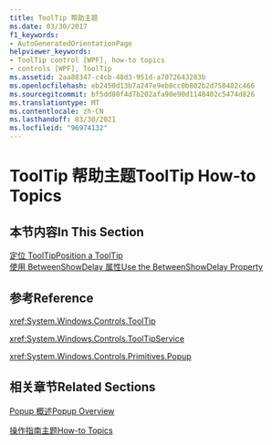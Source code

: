 ```yaml
---
title: ToolTip 帮助主题
ms.date: 03/30/2017
f1_keywords:
- AutoGeneratedOrientationPage
helpviewer_keywords:
- ToolTip control [WPF], how-to topics
- controls [WPF], ToolTip
ms.assetid: 2aa88347-c4cb-48d3-951d-a7072643283b
ms.openlocfilehash: eb2450d13b7a247e9eb0cc0b802b2d758482c466
ms.sourcegitcommit: bf5dd80f4d7b202afa90e90d1148402c5474d826
ms.translationtype: MT
ms.contentlocale: zh-CN
ms.lasthandoff: 03/30/2021
ms.locfileid: "96974132"
---
```

# <a name="tooltip-how-to-topics"></a><span data-ttu-id="570ea-102">ToolTip 帮助主题</span><span class="sxs-lookup"><span data-stu-id="570ea-102">ToolTip How-to Topics</span></span>
## <a name="in-this-section"></a><span data-ttu-id="570ea-103">本节内容</span><span class="sxs-lookup"><span data-stu-id="570ea-103">In This Section</span></span>  
 [<span data-ttu-id="570ea-104">定位 ToolTip</span><span class="sxs-lookup"><span data-stu-id="570ea-104">Position a ToolTip</span></span>](how-to-position-a-tooltip.md)  
  [<span data-ttu-id="570ea-105">使用 BetweenShowDelay 属性</span><span class="sxs-lookup"><span data-stu-id="570ea-105">Use the BetweenShowDelay Property</span></span>](how-to-use-the-betweenshowdelay-property.md)  
  
## <a name="reference"></a><span data-ttu-id="570ea-106">参考</span><span class="sxs-lookup"><span data-stu-id="570ea-106">Reference</span></span>  
 <xref:System.Windows.Controls.ToolTip>  
  
 <xref:System.Windows.Controls.ToolTipService>  
  
 <xref:System.Windows.Controls.Primitives.Popup>  
  
## <a name="related-sections"></a><span data-ttu-id="570ea-107">相关章节</span><span class="sxs-lookup"><span data-stu-id="570ea-107">Related Sections</span></span>  
 [<span data-ttu-id="570ea-108">Popup 概述</span><span class="sxs-lookup"><span data-stu-id="570ea-108">Popup Overview</span></span>](popup-overview.md)  
  
 [<span data-ttu-id="570ea-109">操作指南主题</span><span class="sxs-lookup"><span data-stu-id="570ea-109">How-to Topics</span></span>](popup-how-to-topics.md)
